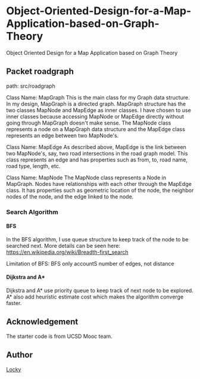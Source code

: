# Object-Oriented-Design-for-a-Map-Application-based-on-Graph-Theory
Object Oriented Design for a Map Application based on Graph Theory

## Packet roadgraph
path: src/roadgraph

Class Name: MapGraph
This is the main class for my Graph data structure. In my design, MapGraph is a directed graph. MapGraph structure has the two classes MapNode and MapEdge as inner classes. I have chosen to use inner classes because accessing MapNode or MapEdge directly without going through MapGraph doesn't make sense. The MapNode class represents a node on a MapGraph data structure and the MapEdge class represents an edge between two MapNode's. 

Class Name: MapEdge
As described above, MapEdge is the link between two MapNode's, say, two road intersections in the road graph model. This class represents an edge and has properties such as from, to, road name, road type, length, etc.

Class Name: MapNode
The MapNode class represents a Node in MapGraph. Nodes have relationships with each other through the MapEdge class. It has properties such as geometric location of the node, the neighbor nodes of the node, and the edge linked to the node.

### Search Algorithm
#### BFS
In the BFS algorithm, I use queue structure to keep track of the node to be searched next. More details can be seen here: https://en.wikipedia.org/wiki/Breadth-first_search

Limitation of BFS: BFS only accountS number of edges, not distance
#### Dijkstra and A*
Dijkstra and A* use priority queue to keep track of next node to be explored. A* also add heuristic estimate cost which makes the algorithm converge faster.



## Acknowledgement
The starter code is from UCSD Mooc team.

## Author
[Locky](https://github.com/junlulocky)
